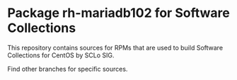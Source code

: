 # Package rh-mariadb102 for Software Collections

This repository contains sources for RPMs that are used
to build Software Collections for CentOS by SCLo SIG.

Find other branches for specific sources.
